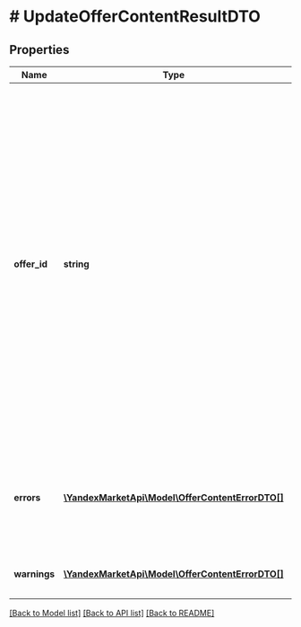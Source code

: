 # # UpdateOfferContentResultDTO

## Properties

Name | Type | Description | Notes
------------ | ------------- | ------------- | -------------
**offer_id** | **string** | Ваш SKU — идентификатор товара в вашей системе.  Правила использования SKU:  * У каждого товара SKU должен быть свой.  * Уже заданный SKU нельзя освободить и использовать заново для другого товара. Каждый товар должен получать новый идентификатор, до того никогда не использовавшийся в вашем каталоге.  SKU товара можно изменить в кабинете продавца на Маркете. О том, как это сделать, читайте [в Справке Маркета для продавцов](https://yandex.ru/support2/marketplace/ru/assortment/operations/edit-sku).  [Что такое SKU и как его назначать](https://yandex.ru/support/marketplace/assortment/add/index.html#fields) |
**errors** | [**\YandexMarketApi\Model\OfferContentErrorDTO[]**](OfferContentErrorDTO.md) | Ошибки.  Если хотя бы по одному товару есть ошибка, информация в каталоге не обновится по всем переданным товарам. | [optional]
**warnings** | [**\YandexMarketApi\Model\OfferContentErrorDTO[]**](OfferContentErrorDTO.md) | Предупреждения.  Информация в каталоге обновится. | [optional]

[[Back to Model list]](../../README.md#models) [[Back to API list]](../../README.md#endpoints) [[Back to README]](../../README.md)
